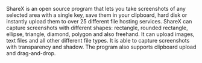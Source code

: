 ShareX is an open source program that lets you take screenshots of any selected area with a single key, save them in your clipboard, hard disk or instantly upload them to over 25 different file hosting services. ShareX can capture screenshots with different shapes: rectangle, rounded rectangle, ellipse, triangle, diamond, polygon and also freehand. It can upload images, text files and all other different file types. It is able to capture screenshots with transparency and shadow. The program also supports clipboard upload and drag-and-drop.